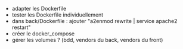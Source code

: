* adapter les Dockerfile
* tester les Dockerfile individuellement
* dans back/Dockerfile : ajouter "a2enmod rewrite | service apache2 restart"
* créer le docker_compose
* gérer les volumes ? (bdd, vendors du back, vendors du front)
